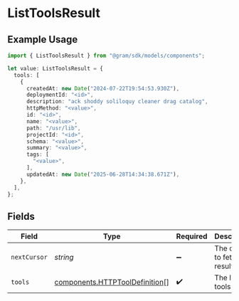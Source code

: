 # ListToolsResult

## Example Usage

```typescript
import { ListToolsResult } from "@gram/sdk/models/components";

let value: ListToolsResult = {
  tools: [
    {
      createdAt: new Date("2024-07-22T19:54:53.930Z"),
      deploymentId: "<id>",
      description: "ack shoddy soliloquy cleaner drag catalog",
      httpMethod: "<value>",
      id: "<id>",
      name: "<value>",
      path: "/usr/lib",
      projectId: "<id>",
      schema: "<value>",
      summary: "<value>",
      tags: [
        "<value>",
      ],
      updatedAt: new Date("2025-06-28T14:34:38.671Z"),
    },
  ],
};
```

## Fields

| Field                                                                            | Type                                                                             | Required                                                                         | Description                                                                      |
| -------------------------------------------------------------------------------- | -------------------------------------------------------------------------------- | -------------------------------------------------------------------------------- | -------------------------------------------------------------------------------- |
| `nextCursor`                                                                     | *string*                                                                         | :heavy_minus_sign:                                                               | The cursor to fetch results from                                                 |
| `tools`                                                                          | [components.HTTPToolDefinition](../../models/components/httptooldefinition.md)[] | :heavy_check_mark:                                                               | The list of tools                                                                |